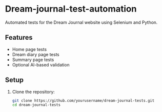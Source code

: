 # Dream-journal-test-automation

Automated tests for the Dream Journal website using Selenium and Python.

## Features
- Home page tests
- Dream diary page tests
- Summary page tests
- Optional AI-based validation

## Setup
1. Clone the repository:
   ```bash
   git clone https://github.com/yourusername/dream-journal-tests.git
   cd dream-journal-tests
